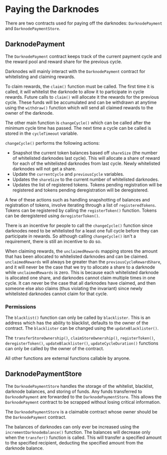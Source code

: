 # Paying the Darknodes

There are two contracts used for paying off the darknodes: `DarknodePayment` and `DarknodePaymentStore`.


## DarknodePayment

The `DarknodePayment` contract keeps track of the current payment cycle and the reward pool and reward share for the previous cycle.

Darknodes will mainly interact with the `DarknodePayment` contract for whitelisting and claiming rewards.

To claim rewards, the `claim()` function must be called. The first time it is called, it will whitelist the darknode to allow it to participate in cycle rewards. Future calls to `claim()` will allocate it the rewards for the previous cycle. These funds will be accumulated and can be withdrawn at anytime using the `withdraw()` function which will send all claimed rewards to the owner of the darknode.

The other main function is `changeCycle()` which can be called after the minimum cycle time has passed. The next time a cycle can be called is stored in the `cycleTimeout` variable.

`changeCycle()` performs the following actions:

* Snapshot the current token balances based off `shareSize` (the number of whitelisted darknodes last cycle). This will allocate a share of reward for each of the whitelisted darknodes from last cycle. Newly whitelisted darknodes will not get a share.
* Update the `currentCycle` and `previousCycle` variables.
* Updates the `shareSize` to the current number of whitelisted darknodes.
* Updates the list of registered tokens. Tokens pending registration will be registered and tokens pending deregistration will be deregistered.

A few of these actions such as handling snapshotting of balances and registration of tokens, involve iterating through a list of `registeredTokens`. Tokens can be registered by calling the `registerToken()` function. Tokens can be deregistered using `deregisterToken()`.

There is an incentive for people to call the `changeCycle()` function since darknodes need to be whitelisted for a least one full cycle before they can participate in rewards. So although calling `changeCycle()` isn't a requirement, there is still an incentive to do so.

When claiming rewards, the `unclaimedRewards` mapping stores the amount that has been allocated to whitelisted darknodes and can be claimed. `unclaimedRewards` will always be greater than the `previousCycleRewardShare`, and it will never be the case that we try to allocate a share to a darknode while `unclaimedRewards` is zero. This is because each whitelisted darknode is allocated one share, and darknodes cannot claim multiple times in one cycle. It can never be the case that all darknodes have claimed, and then someone else also claims (thus violating the invariant) since newly whitelisted darknodes cannot claim for that cycle.

### Permissions

The `blacklist()` function can only be called by `blacklister`. This is an address which has the ability to blacklist, defaults to the owner of the contract. The `blacklister` can be changed using the `updateBlacklister()`.

The `transferStoreOwnership()`, `claimStoreOwnership()`, `registerToken()`, `deregisterToken()`, `updateBlacklister()`, `updateCycleDuration()` functions can only be called by the owner of the contract.

All other functions are external functions callable by anyone.

## DarknodePaymentStore

The `DarknodePaymentStore` handles the storage of the whitelist, blacklist, darknode balances, and storing of funds. Any funds transferred to `DarknodePayment` are forwarded to the `DarknodePaymentStore`. This allows the `DarknodePayment` contract to be scrapped without losing critical information.

The `DarknodePaymentStore` is a claimable contract whose owner should be the `DarknodePayment` contract.

The balances of darknodes can only ever be increased using the `incrementDarknodeBalance()` function. The balances will decrease only when the `transfer()` function is called. This will transfer a specified amount to the specified recipient, deducting the specified amount from the darknode balance.
